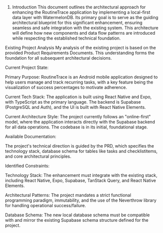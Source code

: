 1. Introduction
This document outlines the architectural approach for enhancing the RoutineTrace application by implementing a local-first data layer with WatermelonDB. Its primary goal is to serve as the guiding architectural blueprint for this significant enhancement, ensuring seamless and safe integration with the existing system. This architecture will define how new components and data flow patterns are introduced while respecting the established technical foundation.

Existing Project Analysis
My analysis of the existing project is based on the provided Product Requirements Documents. This understanding forms the foundation for all subsequent architectural decisions.

Current Project State:

Primary Purpose: RoutineTrace is an Android mobile application designed to help users manage and track recurring tasks, with a key feature being the visualization of success percentages to motivate adherence.

Current Tech Stack: The application is built using React Native and Expo, with TypeScript as the primary language. The backend is Supabase (PostgreSQL and Auth), and the UI is built with React Native Elements.

Current Architecture Style: The project currently follows an "online-first" model, where the application interacts directly with the Supabase backend for all data operations. The codebase is in its initial, foundational stage.

Available Documentation:

The project's technical direction is guided by the PRD, which specifies the technology stack, database schema for tables like tasks and checklistitems, and core architectural principles.

Identified Constraints:

Technology Stack: The enhancement must integrate with the existing stack, including React Native, Expo, Supabase, TanStack Query, and React Native Elements.

Architectural Patterns: The project mandates a strict functional programming paradigm, immutability, and the use of the Neverthrow library for handling operational success/failure.

Database Schema: The new local database schema must be compatible with and mirror the existing Supabase schema structure defined for the project.


